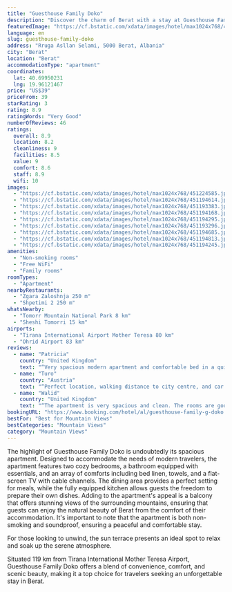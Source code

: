 ```yaml
---
title: "Guesthouse Family Doko"
description: "Discover the charm of Berat with a stay at Guesthouse Family Doko, a property that stands out for its thoughtful amenities and breathtaking mountain views."
featuredImage: "https://cf.bstatic.com/xdata/images/hotel/max1024x768/451224585.jpg?k=b3b05ca213f35b4c4e16e37b82590a367ef21a77e7d03face10755c8dba66f72&o=&hp=1"
language: en
slug: guesthouse-family-doko
address: "Rruga Asllan Selami, 5000 Berat, Albania"
city: "Berat"
location: "Berat"
accommodationType: "apartment"
coordinates:
  lat: 40.69950231
  lng: 19.96121467
price: "US$39"
priceFrom: 39
starRating: 3
rating: 8.9
ratingWords: "Very Good"
numberOfReviews: 46
ratings:
  overall: 8.9
  location: 8.2
  cleanliness: 9
  facilities: 8.5
  value: 9
  comfort: 8.6
  staff: 8.9
  wifi: 10
images:
  - "https://cf.bstatic.com/xdata/images/hotel/max1024x768/451224585.jpg?k=b3b05ca213f35b4c4e16e37b82590a367ef21a77e7d03face10755c8dba66f72&o=&hp=1"
  - "https://cf.bstatic.com/xdata/images/hotel/max1024x768/451194614.jpg?k=22fa38baf4733748ad74ab0c4bd3d2f8b65afdfc66fff3b840ca81877e0ebc66&o=&hp=1"
  - "https://cf.bstatic.com/xdata/images/hotel/max1024x768/451193383.jpg?k=3c4eba81348f23a2ef12bf53a886f51f69b8775e116fa5f02f7a9d1acc9b01e0&o=&hp=1"
  - "https://cf.bstatic.com/xdata/images/hotel/max1024x768/451194168.jpg?k=a45cb0c57da33d34cac8ed477b4238e4517cfa4ed19679e4bbbf35e8da578c90&o=&hp=1"
  - "https://cf.bstatic.com/xdata/images/hotel/max1024x768/451194295.jpg?k=1a54717393e5e901625f9991fcd2081483d4a01b17569b44b2b4d52200bd3acd&o=&hp=1"
  - "https://cf.bstatic.com/xdata/images/hotel/max1024x768/451193296.jpg?k=c70249ad9b58ba9e3da1f5f22bc8da89c4591353765a0bc53510dac72d5f1d25&o=&hp=1"
  - "https://cf.bstatic.com/xdata/images/hotel/max1024x768/451194685.jpg?k=f3f7f4bbe0749497da2d33737c99571da8bf6b0c8d687a7c9295ca21843d5289&o=&hp=1"
  - "https://cf.bstatic.com/xdata/images/hotel/max1024x768/451194813.jpg?k=daa1bd866b3966d41bfc6e63be330beb8a0dcd40b8b2da0e461eb5364d8332b1&o=&hp=1"
  - "https://cf.bstatic.com/xdata/images/hotel/max1024x768/451194245.jpg?k=4d4694f5943cde7bb4372b1f0366da5152e34549e4401cd0fec020520bf13392&o=&hp=1"
amenities:
  - "Non-smoking rooms"
  - "Free WiFi"
  - "Family rooms"
roomTypes:
  - "Apartment"
nearbyRestaurants:
  - "Zgara Zaloshnja 250 m"
  - "Shpetimi 2 250 m"
whatsNearby:
  - "Tomorr Mountain National Park 8 km"
  - "Sheshi Tomorri 15 km"
airports:
  - "Tirana International Airport Mother Teresa 80 km"
  - "Ohrid Airport 83 km"
reviews:
  - name: "Patricia"
    country: "United Kingdom"
    text: "“Very spacious modern apartment and comfortable bed in a quiet residential neighbourhood. Several shops and local bars close by. Good mountain view from balcony. Very good host, easy to contact.”"
  - name: "Turo"
    country: "Austria"
    text: "“Perfect location, walking distance to city centre, and car parking at the building. The apartment is spacious and clean, beds are good. Very friendly host, good air conditioning very good value for money. Recommended!”"
  - name: "Walid"
    country: "United Kingdom"
    text: "“The apartment is very spacious and clean. The rooms are good and the beds comfortable. The host is very nice and helpful. The check-in and check-out were smooth and easy. The price is very good.”"
bookingURL: "https://www.booking.com/hotel/al/guesthouse-family-g-doko.en-gb.html?aid=8035640"
bestFor: "Best for Mountain Views"
bestCategories: "Mountain Views"
category: "Mountain Views"
---
```


The highlight of Guesthouse Family Doko is undoubtedly its spacious apartment. Designed to accommodate the needs of modern travelers, the apartment features two cozy bedrooms, a bathroom equipped with essentials, and an array of comforts including bed linen, towels, and a flat-screen TV with cable channels. The dining area provides a perfect setting for meals, while the fully equipped kitchen allows guests the freedom to prepare their own dishes. Adding to the apartment's appeal is a balcony that offers stunning views of the surrounding mountains, ensuring that guests can enjoy the natural beauty of Berat from the comfort of their accommodation. It's important to note that the apartment is both non-smoking and soundproof, ensuring a peaceful and comfortable stay.

For those looking to unwind, the sun terrace presents an ideal spot to relax and soak up the serene atmosphere.

Situated 119 km from Tirana International Mother Teresa Airport, Guesthouse Family Doko offers a blend of convenience, comfort, and scenic beauty, making it a top choice for travelers seeking an unforgettable stay in Berat.